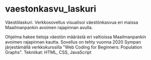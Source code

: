 # vaestonkasvu_laskuri
Väestölaskuri. Verkkosovellus visualisoi väestönkasvua eri maissa Maailmanpankin avoimen rajapinnan avulla.

Ohjelma hakee tietoja väestön määrästä eri valtioissa Maailmanpankin avoimen rajapinnan kautta. Sovellus on tehty vuonna 2020 Sympan järjestämällä verkkokurssilla "Web Coding for Beginners: Population Graphs". 
Tekniikat: HTML, CSS, JavaScript

